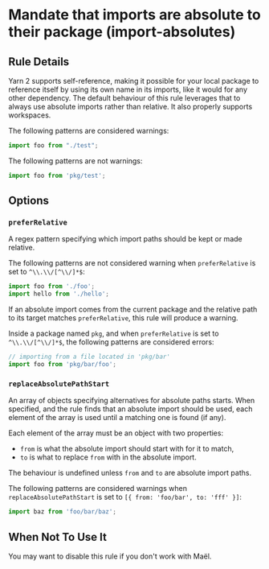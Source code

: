 # Mandate that imports are absolute to their package (import-absolutes)

## Rule Details

Yarn 2 supports self-reference, making it possible for your local package to reference itself by using its own name in its imports, like it would for any other dependency. The default behaviour of this rule leverages that to always use absolute imports rather than relative. It also properly supports workspaces.

The following patterns are considered warnings:

```js
import foo from "./test";
```

The following patterns are not warnings:

```js
import foo from 'pkg/test';
```


## Options

### `preferRelative`

A regex pattern specifying which import paths should be kept or made relative.

The following patterns are not considered warning when `preferRelative` is set to `^\\.\\/[^\\/]*$`:

```js
import foo from './foo';
import hello from './hello';
```

If an absolute import comes from the current package and the relative path to its target matches `preferRelative`, this rule will produce a warning.

Inside a package named `pkg`, and when `preferRelative` is set to `^\\.\\/[^\\/]*$`, the following patterns are considered errors:

```js
// importing from a file located in 'pkg/bar'
import foo from 'pkg/bar/foo';
```

### `replaceAbsolutePathStart`

An array of objects specifying alternatives for absolute paths starts. When
specified, and the rule finds that an absolute import should be used, each
element of the array is used until a matching one is found (if any).

Each element of the array must be an object with two properties:

- `from` is what the absolute import should start with for it to match,
- `to` is what to replace `from` with in the absolute import.

The behaviour is undefined unless `from` and `to` are absolute import paths.

The following patterns are considered warnings when `replaceAbsolutePathStart` is set to `[{ from: 'foo/bar', to: 'fff' }]`:

```js
import baz from 'foo/bar/baz';
```

## When Not To Use It

You may want to disable this rule if you don't work with Maël.
